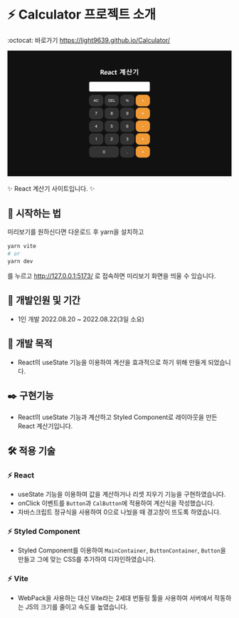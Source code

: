 # :zap: Calculator 프로젝트 소개
:octocat: 바로가기 https://light9639.github.io/Calculator/

![화면 캡처 2022-08-22](https://raw.githubusercontent.com/light9639/Calculator/master/src/assets/light9639.github.io_Calculator_.png)

:sparkles: React 계산기 사이트입니다. :sparkles:

## :rocket: 시작하는 법
미리보기를 원하신다면 다운로드 후 yarn을 설치하고
```bash
yarn vite
# or
yarn dev
```
를 누르고 http://127.0.0.1:5173/ 로 접속하면 미리보기 화면을 띄울 수 있습니다.
## :calendar: 개발인원 및 기간
- 1인 개발 2022.08.20 ~ 2022.08.22(3일 소요)
## :dart: 개발 목적
- React의 useState 기능을 이용하여 계산을 효과적으로 하기 위해 만들게 되었습니다.
## :black_nib: 구현기능
- React의 useState 기능과 계산하고 Styled Component로 레이아웃을 만든 React 계산기입니다.
## :hammer_and_wrench: 적용 기술
### :zap: React
- useState 기능을 이용하여 값을 계산하거나 리셋 지우기 기능을 구현하였습니다.
- onClick 이벤트를 `Button`과 `CalButton`에 적용하여 계산식을 작성했습니다.
- 자바스크립트 정규식을 사용하여 0으로 나눴을 때 경고창이 뜨도록 하였습니다.
### :zap: Styled Component
- Styled Component를 이용하여 `MainContainer`, `ButtonContainer`, `Button`을 만들고 그에 맞는 CSS를 추가하여 디자인하였습니다.
### :zap: Vite
- WebPack을 사용하는 대신 Vite라는 2세대 번들링 툴을 사용하여 서버에서 작동하는 JS의 크기를 줄이고 속도를 높였습니다.
